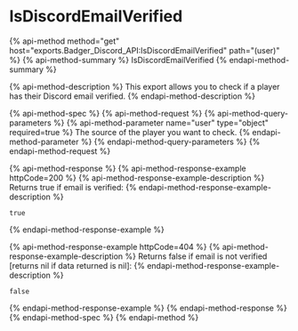 # IsDiscordEmailVerified

{% api-method method="get" host="exports.Badger\_Discord\_API:IsDiscordEmailVerified" path="\(user\)" %}
{% api-method-summary %}
IsDiscordEmailVerified
{% endapi-method-summary %}

{% api-method-description %}
This export allows you to check if a player has their Discord email verified.
{% endapi-method-description %}

{% api-method-spec %}
{% api-method-request %}
{% api-method-query-parameters %}
{% api-method-parameter name="user" type="object" required=true %}
The source of the player you want to check.
{% endapi-method-parameter %}
{% endapi-method-query-parameters %}
{% endapi-method-request %}

{% api-method-response %}
{% api-method-response-example httpCode=200 %}
{% api-method-response-example-description %}
Returns true if email is verified:
{% endapi-method-response-example-description %}

```text
true
```
{% endapi-method-response-example %}

{% api-method-response-example httpCode=404 %}
{% api-method-response-example-description %}
Returns false if email is not verified \[returns nil if data returned is nil\]:
{% endapi-method-response-example-description %}

```text
false
```
{% endapi-method-response-example %}
{% endapi-method-response %}
{% endapi-method-spec %}
{% endapi-method %}

